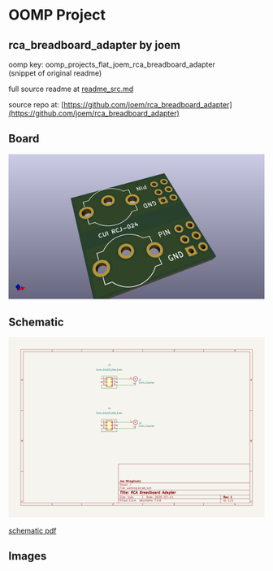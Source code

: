 # OOMP Project  
## rca_breadboard_adapter  by joem  
  
oomp key: oomp_projects_flat_joem_rca_breadboard_adapter  
(snippet of original readme)  
  
  
  full source readme at [readme_src.md](readme_src.md)  
  
source repo at: [https://github.com/joem/rca_breadboard_adapter](https://github.com/joem/rca_breadboard_adapter)  
## Board  
  
[![working_3d.png](working_3d_600.png)](working_3d.png)  
## Schematic  
  
[![working_schematic.png](working_schematic_600.png)](working_schematic.png)  
  
[schematic pdf](working_schematic.pdf)  
## Images  
